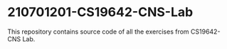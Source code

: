 # 210701201-CS19642-CNS-Lab
This repository contains source code of all the exercises from CS19642-CNS Lab.
